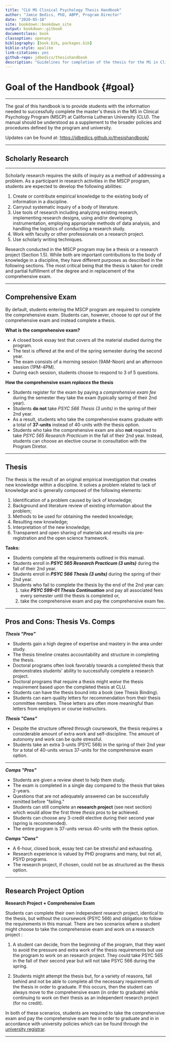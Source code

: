 ```yaml
--- 
title: "CLU MS Clinical Psychology Thesis Handbook"
author: "Jamie Bedics, PhD, ABPP, Program Director"
date: "2020-05-18"
site: bookdown::bookdown_site
output: bookdown::gitbook
documentclass: book
classoption: openany
bibliography: [book.bib, packages.bib]
biblio-style: apalike
link-citations: yes
github-repo: jdbedics/thesishandbook
description: "Guidelines for completion of the thesis for the MS in Clinical Psychology Program at CLU."
---
```


# Goal of the Handbook {#goal}

___

The goal of this handbook is to provide students with the information needed to successfully complete the master's thesis in the MS in Clinical Psychology Program (MSCP) at California Lutheran University (CLU). The manual should be understood as a supplement to the broader policies and procedures defined by the program and university. 

Updates can be found at: https://jdbedics.github.io/thesishandbook/

___

## Scholarly Research

___

Scholarly research requires the skills of inquiry as a method of addressing a problem. As a participant in research activities in the MSCP program, students are expected to develop the following abilities:

  1. Create or contribute empirical knowledge to the existing body of information in a discipline.
  2. Carryout systematic inquiry of a body of literature.
  3. Use tools of research including analyzing existing research, implementing research designs, using and/or developing instrumentation, employing appropriate methods of data analysis, and handling the logistics of conducting a research study.
  4. Work with faculty or other professionals on a research project.
  5. Use scholarly writing techniques.

Research conducted in the MSCP program may be a thesis or a research project (Section 1.5). While both are important contributions to the body of knowledge in a discipline, they have different purposes as described in the following sections.  The most critical being that the thesis is taken for credit and partial fulfillment of the degree and in replacement of the comprehensive exam. 


___

## Comprehensive Exam


By default, students entering the MSCP program are required to complete the comprehensive exam.  Students can, however, choose to _opt out_ of the comprehensive exam and instead complete a thesis.

**What is the comprehensive exam?**

  * A closed book essay test that covers all the material studied during the program.  
  * The test is offered at the end of the spring semester during the second year. 
  * The exam consists of a morning session (9AM-Noon) and an afternoon session (1PM-4PM).
  * During each session, students choose to respond to 3 of 5 questions.
  
  
**How the comprehensive exam *replaces* the thesis**
    
  * Students register for the exam by paying a *comprehensive exam fee* during the semester they take the exam (typically spring of their 2nd year).
  * Students **do not** take *PSYC 566 Thesis (3 units)* in the spring of their 2nd year.  
  * As a result, students who take the comprehensive exams graduate with a total of **37-units** 
    instead of 40-units with the thesis option.
  * Students who take the comprehensive exam are also **not** required to take *PSYC 565 Research Practicum* in the fall of their 2nd year.  Instead, students can choose an elective course in consultation with the Program Diretor. 

  

___

## Thesis

The thesis is the result of an original empirical investigation that creates new knowledge within a discipline. It solves a problem related to lack of knowledge and is generally composed of the following elements:

  1. Identification of a problem caused by lack of knowledge;
  2. Background and literature review of existing information about the problem; 
  3. Methods to be used for obtaining the needed knowledge;
  4. Resulting new knowledge;
  5. Interpretation of the new knowledge;
  6. Transparent and open sharing of materials and results via pre-registration and the open science framework.

**Tasks:**

  * Students complete all the requirements outlined in this manual.
  * Students enroll in ***PSYC 565 Research Practicum (3 units)*** during the fall of their 2nd year.
  * Students enroll in ***PSYC 566 Thesis (3 units)*** during the spring of their 2nd year.
  * Students who fail to complete the thesis by the end of the 2nd year can:
    1. take ***PSYC 599-01 Thesis Continuation*** and pay all associated fees every semester until the thesis is completed or,
    2. take the comprehensive exam and pay the comprehensive exam fee.

___

## Pros and Cons: Thesis Vs. Comps

***Thesis "Pros"***
  
  * Students gain a high degree of expertise and mastery in the area under study.
  * The thesis timeline creates accountability and structure in completing the thesis.
  * Doctoral programs often look favorably towards a completed thesis that demonstrates students' ability to successfully complete a research project.
  * Doctoral programs that require a thesis might *waive* the thesis requirement based upon the completed thesis at CLU.
  * Students can have the thesis bound into a book (see Thesis Binding).
  * Students can earn quality letters for recommendation from their thesis committee members. These letters are often more meaningful than letters from employers or course instructors. 

***Thesis "Cons"***
  
  * Despite the structure offered through coursework, the thesis requires a considerable amount of extra work and self-discipline. The amount of autonomy and work can be quite stressful.
  * Students take an extra 3-units (PSYC 566) in the spring of their 2nd year for a total of 40-units versus 37-units for the comprehensive exam option. 

___

  
***Comps "Pros"***
  
  * Students are given a review sheet to help them study.
  * The exam is completed in a single day compared to the thesis that takes 2-years.
  * Questions that are not adequately answered can be successfully remitted before "failing."
  * Students can still complete an **research project** (see next section) which would allow the first three *thesis pros* to be achieved.
  * Students can choose any 3-credit elective during their second year (spring is recommended).
  * The entire program is 37-units versus 40-units with the thesis option.
  
***Comps "Cons"***
 
  * A 6-hour, closed book, essay test can be stressful and exhausting.
  * Research experience is valued by PHD programs and many, but not all, PSYD programs.
  * The research project, if chosen, could not be as structured as the thesis option.
  
___

## Research Project Option

**Research Project + Comprehensive Exam** 

Students can complete their own independent research project, identical to the thesis, but without the coursework (PSYC 566) and obligation to follow the requirements in this manual.  There are two scenarios where a student might choose to take the comprehensive exam and work on a research project :

  1. A student can decide, from the beginning of the program, that they want to avoid the pressure and extra work of the thesis requirements but use the program to work on an research project.  They could take PSYC 565 in the fall of their second year but will not take PSYC 566 during the spring.
  
  2. Students might attempt the thesis but, for a variety of reasons, fall behind and not be able to complete all the necessary requirements of the thesis in order to graduate. If this occurs, then the student can always move to the comprehensive exam (in order to graduate) while continuing to work on their thesis as an independent research project (for no credit).  
    
In both of these scenarios, students are required to take the comprehensive exam and pay the comprehensive exam fee in order to graduate and in in accordance with university policies which can be found through the [university registrar](https://www.callutheran.edu/students/registrar/).  

___

